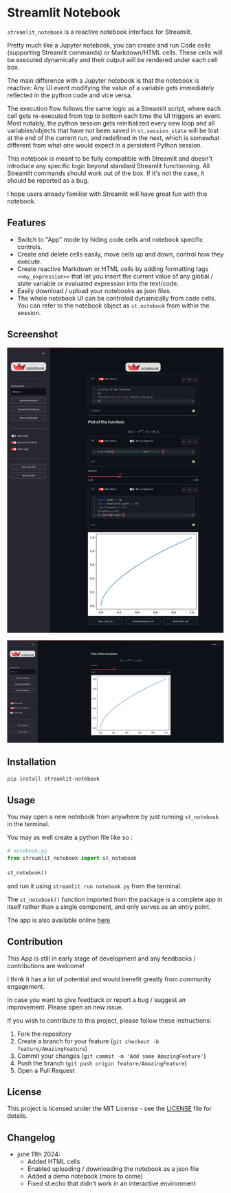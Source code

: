 
# Streamlit Notebook

`streamlit_notebook` is a reactive notebook interface for Streamlit.

Pretty much like a Jupyter notebook, you can create and run Code cells (supporting Streamlit commands) or Markdown/HTML cells. These cells will be executed dynamically and their output will be rendered under each cell box.

The main difference with a Jupyter notebook is that the notebook is reactive: Any UI event modifying the value of a variable gets immediately reflected in the python code and vice versa. 

The execution flow follows the same logic as a Streamlit script, where each cell gets re-executed from top to bottom each time the UI triggers an event. Most notably, the python session gets reinitialized every new loop and all variables/objects that have not been saved in `st.session_state` will be lost at the end of the current run, and redefined in the next, which is somewhat different from what one would expect in a persistent Python session.

This notebook is meant to be fully compatible with Streamlit and doesn't introduce any specific logic beyond standard Streamlit functionning. All Streamlit commands should work out of the box. If it's not the case, it should be reported as a bug.

I hope users already familiar with Streamlit will have great fun with this notebook. 

## Features

- Switch to "App" mode by hiding code cells and notebook specific controls.
- Create and delete cells easily, move cells up and down, control how they execute.
- Create reactive Markdown or HTML cells by adding formatting tags `<<my_expression>>` that let you insert the current value of any global / state variable or evaluated expression into the text/code.
- Easily download / upload your notebooks as json files.
- The whole notebook UI can be controled dynamically from code cells. You can refer to the notebook object as `st.notebook` from within the session.

## Screenshot

![In notebook mode](./streamlit_notebook/app_images/st_notebook_demo.png)


![In app mode](./streamlit_notebook/app_images/st_notebook_demo_2.png)

## Installation

```bash
pip install streamlit-notebook
```

## Usage

You may open a new notebook from anywhere by just running `st_notebook` in the terminal.

You may as well create a python file like so :

```python 
# notebook.py
from streamlit_notebook import st_notebook

st_notebook()
```

and run it using `streamlit run notebook.py` from the terminal.

The `st_notebook()` function imported from the package is a complete app in itself rather than a single component, and only serves as an entry point.

The app is also available online [here](https://st-notebook.streamlit.app/)

## Contribution

This App is still in early stage of development and any feedbacks / contributions are welcome!

I think it has a lot of potential and would benefit greatly from community engagement.

In case you want to give feedback or report a bug / suggest an improvement. Please open an new issue.

If you wish to contribute to this project, please follow these instructions:

1. Fork the repository
2. Create a branch for your feature (`git checkout -b feature/AmazingFeature`)
3. Commit your changes (`git commit -m 'Add some AmazingFeature'`)
4. Push the branch (`git push origin feature/AmazingFeature`)
5. Open a Pull Request

## License

This project is licensed under the MIT License - see the [LICENSE](LICENSE) file for details.

## Changelog

- june 11th 2024:
    - Added HTML cells
    - Enabled uploading / downloading the notebook as a json file
    - Added a demo notebook (more to come)
    - Fixed st.echo that didn't work in an interactive environment 
